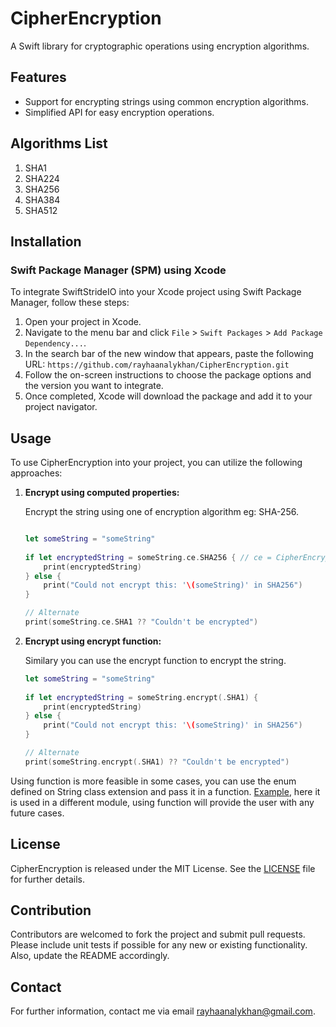 # CipherEncryption

A Swift library for cryptographic operations using encryption algorithms.

## Features

- Support for encrypting strings using common encryption algorithms.
- Simplified API for easy encryption operations.

## Algorithms List
1. SHA1
2. SHA224
3. SHA256
4. SHA384
5. SHA512

## Installation

### Swift Package Manager (SPM) using Xcode

To integrate SwiftStrideIO into your Xcode project using Swift Package Manager, follow these steps:

1. Open your project in Xcode.
2. Navigate to the menu bar and click `File` > `Swift Packages` > `Add Package Dependency...`.
3. In the search bar of the new window that appears, paste the following URL: `https://github.com/rayhaanalykhan/CipherEncryption.git`
4. Follow the on-screen instructions to choose the package options and the version you want to integrate.
5. Once completed, Xcode will download the package and add it to your project navigator.

## Usage

To use CipherEncryption into your project, you can utilize the following approaches:

1. **Encrypt using computed properties:**

    Encrypt the string using one of encryption algorithm eg: SHA-256.

    ```swift
    
    let someString = "someString"
        
    if let encryptedString = someString.ce.SHA256 { // ce = CipherEncryption
        print(encryptedString)    
    } else {
        print("Could not encrypt this: '\(someString)' in SHA256")
    }

    // Alternate
    print(someString.ce.SHA1 ?? "Couldn't be encrypted")
    ```

2. **Encrypt using encrypt function:**

    Similary you can use the encrypt function to encrypt the string.
   
    ```swift
    let someString = "someString"
        
    if let encryptedString = someString.encrypt(.SHA1) {
        print(encryptedString)  
    } else {
        print("Could not encrypt this: '\(someString)' in SHA256")
    }

    // Alternate
    print(someString.encrypt(.SHA1) ?? "Couldn't be encrypted")
    ```

Using function is more feasible in some cases, you can use the enum defined on String class extension and pass it in a function.
[Example](https://github.com/rayhaanalykhan/SwiftStrideIO/blob/main/Sources/SwiftStrideIO/SwiftStrideIO.swift), here it is used in a different module, using function will provide the user with any future cases.     


## License

CipherEncryption is released under the MIT License. See the [LICENSE](https://github.com/rayhaanalykhan/CipherEncryption/blob/main/LICENSE.md) file for further details.

## Contribution

Contributors are welcomed to fork the project and submit pull requests. Please include unit tests if possible for any new or existing functionality. Also, update the README accordingly.

## Contact

For further information, contact me via email [rayhaanalykhan@gmail.com](mailto:rayhaanalykhan@gmail.com).
